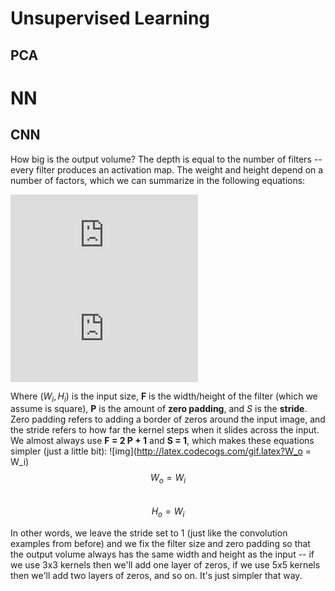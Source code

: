 # Unsupervised Learning

## PCA



# NN

## CNN

How big is the output volume? The depth is equal to the number of filters -- every filter produces an activation map. The weight and height depend on a number of factors, which we can summarize in the following equations:

![img](http://latex.codecogs.com/svg.latex?W_o%3D%5Cfrac%7BW_i-F%2B2P%7D%7BS%2B1%7D)\
![img](http://latex.codecogs.com/svg.latex?H_o%3D%5Cfrac%7BH_i-F%2B2P%7D%7BS%2B1%7D)

<!---
$$W_o = (W_i - F + 2 P) / S + 1$$
$$H_o = (H_i - F + 2 P) / S + 1$$
-->

Where $(W_i, H_i)$ is the input size, __F__ is the width/height of the filter (which we assume is square), __P__ is the amount of __zero padding__, and $S$ is the __stride__. Zero padding refers to adding a border of zeros around the input image, and the stride refers to how far the kernel steps when it slides across the input. We almost always use __F = 2 P + 1__ and __S = 1__, which makes these equations simpler (just a little bit):
![img](http://latex.codecogs.com/gif.latex?W_o = W_i)\
$$W_o = W_i$$\
$$H_o = W_i$$

In other words, we leave the stride set to 1 (just like the convolution examples from before) and we fix the filter size and zero padding so that the output volume always has the same width and height as the input -- if we use 3x3 kernels then we'll add one layer of zeros, if we use 5x5 kernels then we'll add two layers of zeros, and so on. It's just simpler that way.